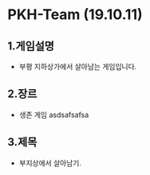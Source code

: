 PKH-Team (19.10.11)
===
1.게임설명 
---
* 부평 지하상가에서 살아남는 게임입니다.

2.장르
---
* 생존 게임
asdsafsafsa

3.제목
---
* 부지상에서 살아남기.

